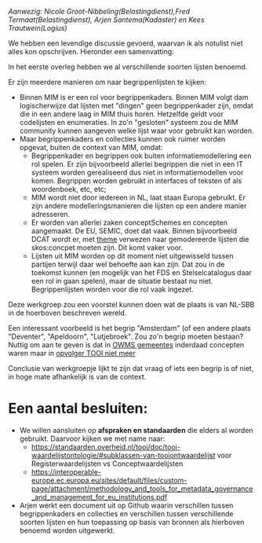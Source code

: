 *Aanwezig: Nicole Groot-Nibbeling(Belastingdienst),Fred Termaat(Belastingdienst), Arjen Santema(Kadaster) en Kees Trautwein(Logius)*

We hebben een levendige discussie gevoerd, waarvan ik als notulist niet alles kon opschrijven. Hieronder een samenvatting:

In het eerste overleg hebben we al verschillende soorten lijsten benoemd. 

Er zijn meerdere manieren om naar begrippenlijsten te kijken:
- Binnen MIM is er een rol voor begrippenkaders. Binnen MIM volgt dam logischerwijze dat lijsten met "dingen" geen begrippenkader zijn, omdat die in een andere laag in MIM thuis horen. Hetzelfde geldt voor codelijsten en enumeraties. In zo'n "gesloten" systeem zou de MIM community kunnen aangeven welke lijst waar voor gebruikt kan worden.
- Maar begrippenkaders en collecties kunnen ook ruimer worden opgevat, buiten de context van MIM, omdat:
  - Begrippenkader en begrippen ook buiten informatiemodellering een rol spelen. Er zijn bijvoorbeeld allerlei begrippen die niet in een IT systeem worden gerealiseerd dus niet in informatiemodellen voor komen. Begrippen worden gebruikt in interfaces of teksten of als woordenboek, etc, etc;
  - MIM wordt niet door iedereen in NL, laat staan Europa gebruikt. Er zijn andere modelleringsmanieren die lijsten op een andere manier adresseren.
  - Er worden van allerlei zaken conceptSchemes en concepten aangemaakt. De EU, SEMIC, doet dat vaak. Binnen bijvoorbeeld DCAT wordt er, met [theme](https://docs.geostandaarden.nl/dcat/dcat-ap-nl30/#dataservice-theme) verwezen naar gemodereerde lijsten die skos:concpet moeten zijn. Dit komt vaker voor.
  - Lijsten uit MIM worden op dit moment niet uitgewisseld tussen partijen terwijl daar wel behoefte aan kan zijn. Dat zou in de toekomst kunnen (en mogelijk van het FDS en Stelselcatalogus daar een rol in gaan spelen), maar de situatie bestaat nu niet. Begrippenlijsten worden voor die rol vaak ingezet.

Deze werkgroep zou een voorstel kunnen doen wat de plaats is van NL-SBB in de hoerboven beschreven wereld.

Een interessant voorbeeld is het begrip "Amsterdam" (of een andere plaats "Deventer", "Apeldoorn", "Lutjebroek". Zou zo'n begrip moeten bestaan? Nuttig om aan te geven is dat in [OWMS gemeentes](https://standaarden.overheid.nl/owms/4.0/doc/waardelijsten/overheid.gemeente) inderdaad concepten waren maar in [opvolger TOOI niet meer](https://standaarden.overheid.nl/tooi/waardelijsten/expression?lijst_uri=https%3A%2F%2Fidentifier.overheid.nl%2Ftooi%2Fset%2Frwc_gemeenten_compleet%2F4) 

Conclusie van werkgroepje lijkt te zijn dat vraag of iets een begrip is of niet, in hoge mate afhankelijk is van de context. 

# Een aantal besluiten:
- We willen aansluiten op **afspraken en standaarden** die elders al worden gebruikt. Daarvoor kijken we met name naar:
  - https://standaarden.overheid.nl/tooi/doc/tooi-waardelijstontologie/#subklassen-van-tooiontwaardelijst voor Registerwaardelijsten vs Conceptwaardelijsten
  - https://interoperable-europe.ec.europa.eu/sites/default/files/custom-page/attachment/methodology_and_tools_for_metadata_governance_and_management_for_eu_institutions.pdf
-  Arjen werkt een document uit op Github waarin verschillen tussen begrippenkaders en collecties en verschillen tussen verschillende soorten lijsten en hun toepassing op basis van bronnen als hierboven benoemd worden uitgewerkt.


